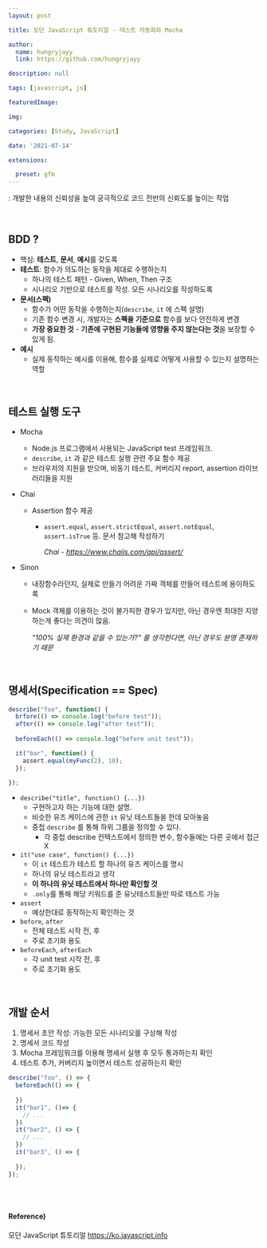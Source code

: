 ```yaml
---
layout: post

title: 모던 JavaScript 튜토리얼 - 테스트 자동화와 Mocha

author: 
  name: hungryjayy
  link: https://github.com/hungryjayy

description: null

tags: [javascript, js]

featuredImage: 

img: 

categories: [Study, JavaScript]

date: '2021-07-14'

extensions:

  preset: gfm
---
```


: 개발한 내용의 신뢰성을 높여 궁극적으로 코드 전반의 신뢰도를 높이는 작업

<br>

## BDD ?

* 핵심: **테스트**, **문서**, **예시**를 갖도록
* **테스트**: 함수가 의도하는 동작을 제대로 수행하는지
  * 하나의 테스트 패턴 - Given, When, Then 구조
  * 시나리오 기반으로 테스트를 작성. 모든 시나리오를 작성하도록
* **문서(스펙)**
  * 함수가 어떤 동작을 수행하는지(`describe`, `it` 에 스펙 설명)
  * 기존 함수 변경 시, 개발자는 **스펙을 기준으로** 함수를 보다 안전하게 변경
  * **가장 중요한 것** - **기존에 구현된 기능들에 영향을 주지 않는다는 것**을 보장할 수 있게 됨.
* **예시**
  * 실제 동작하는 예시를 이용해, 함수를 실제로 어떻게 사용할 수 있는지 설명하는 역할

<br>

## 테스트 실행 도구

* Mocha

  * Node.js 프로그램에서 사용되는 JavaScript test 프레임워크. 
  * `describe`, `it` 과 같은 테스트 실행 관련 주요 함수 제공
  * 브라우저의 지원을 받으며, 비동기 테스트, 커버리지 report, assertion 라이브러리들을 지원

* Chai

  * Assertion 함수 제공

    * `assert.equal`, `assert.strictEqual`, `assert.notEqual`, `assert.isTrue` 등. 문서 참고해 작성하기

      *Chai - https://www.chaijs.com/api/assert/*

* Sinon

  * 내장함수라던지, 실제로 만들기 어려운 가짜 객체를 만들어 테스트에 용이하도록

  * Mock 객체를 이용하는 것이 불가피한 경우가 있지만, 아닌 경우엔 최대한 지양하는게 좋다는 의견이 많음.

    *"100% 실제 환경과 같을 수 있는가?" 를 생각한다면, 아닌 경우도 분명 존재하기 때문*

<br>

## 명세서(Specification == Spec)

```javascript
describe("foo", function() {
  brfore(() => console.log("before test"));
  after(() => console.log("after test"));
  
  beforeEach(() => console.log("before unit test"));

  it("bar", function() {
    assert.equal(myFunc(2), 10);
  });

});
```

* `describe("title", function() {...})`
  * 구현하고자 하는 기능에 대한 설명.
  * 비슷한 유즈 케이스에 관한 `it` 유닛 테스트들을 한데 모아놓음
  * 중첩 `describe` 를 통해 하위 그룹을 정의할 수 있다.
    * 각 중첩 describe 컨텍스트에서 정의한 변수, 함수들에는 다른 곳에서 접근X
* `it("use case", function() {...})`
  * 이 `it` 테스트가 테스트 할 하나의 유즈 케이스를 명시
  * 하나의 유닛 테스트라고 생각
  * **이 하나의 유닛 테스트에서 하나만 확인할 것**
  * `.only`를 통해 해당 키워드를 준 유닛테스트들만 따로 테스트 가능
* `assert`
  * 예상한대로 동작하는지 확인하는 것
* `before`, `after`
  * 전체 테스트 시작 전, 후
  * 주로 초기화 용도
* `beforeEach`, `afterEach`
  * 각 unit test 시작 전, 후
  * 주로 초기화 용도

<br>

## 개발 순서

1. 명세서 초안 작성: 가능한 모든 시나리오를 구상해 작성
2. 명세서 코드 작성
3. Mocha 프레임워크를 이용해 명세서 실행 후 모두 통과하는지 확인
4. 테스트 추가, 커버리지 높이면서 테스트 성공하는지 확인

```javascript
describe("foo", () => {
  beforeEach(() => {
    
  })
  it("bar1", ()=> {
    // ...
  })
  it("bar2", () => {
    // ...
  })
  it("bar3", () => {
    
  });
});

```

<br><br>

#### Reference)

모던 JavaScript 튜토리얼 https://ko.javascript.info
